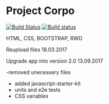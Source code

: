 # Project Corpo

[![Build Status](https://travis-ci.org/KrzysztofLen/projectcorpo.svg?branch=master)](https://travis-ci.org/KrzysztofLen/projectcorpo)
[![Build status](https://ci.appveyor.com/api/projects/status/jua0yww1vx0jr9wc?svg=true)](https://ci.appveyor.com/project/KrzysztofLen/projectcorpo)


HTML, CSS, BOOTSTRAP, RWD

Reupload files 18.03.2017


Upgrade app into version 2.0
13.09.2017

-removed unecessery files
- added javascript-starter-kit
- units and e2e tests
- CSS variables
